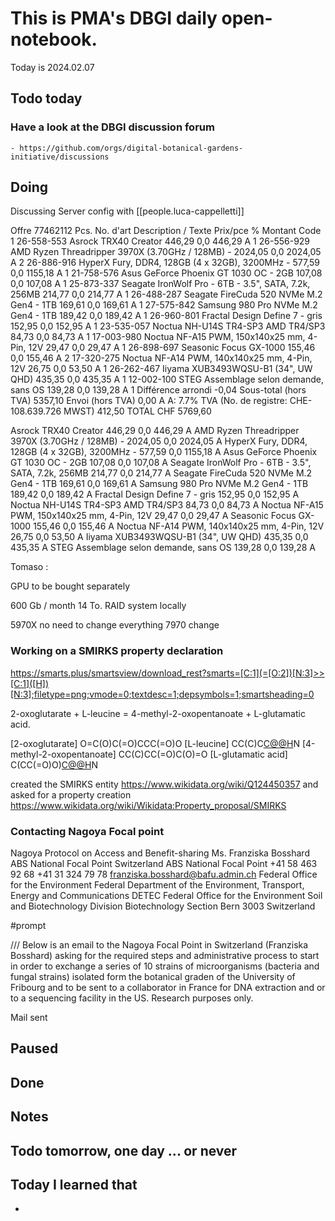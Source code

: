 

# This is PMA's DBGI daily open-notebook.

Today is 2024.02.07

## Todo today

### Have a look at the DBGI discussion forum
    - https://github.com/orgs/digital-botanical-gardens-initiative/discussions
###
###

## Doing

Discussing Server config with [[people.luca-cappelletti]]

Offre 77462112
Pcs. No. d'art Description / Texte Prix/pce % Montant Code
1 26-558-553 Asrock TRX40 Creator 446,29 0,0 446,29 A
1 26-556-929 AMD Ryzen Threadripper 3970X (3.70GHz / 128MB) - 2024,05 0,0 2024,05 A
2 26-886-916 HyperX Fury, DDR4, 128GB (4 x 32GB), 3200MHz - 577,59 0,0 1155,18 A
1 21-758-576 Asus GeForce Phoenix GT 1030 OC - 2GB 107,08 0,0 107,08 A
1 25-873-337 Seagate IronWolf Pro - 6TB - 3.5", SATA, 7.2k, 256MB 214,77 0,0 214,77 A
1 26-488-287 Seagate FireCuda 520 NVMe M.2 Gen4 - 1TB 169,61 0,0 169,61 A
1 27-575-842 Samsung 980 Pro NVMe M.2 Gen4 - 1TB 189,42 0,0 189,42 A
1 26-960-801 Fractal Design Define 7 - gris 152,95 0,0 152,95 A
1 23-535-057 Noctua NH-U14S TR4-SP3 AMD TR4/SP3 84,73 0,0 84,73 A
1 17-003-980 Noctua NF-A15 PWM, 150x140x25 mm, 4-Pin, 12V 29,47 0,0 29,47 A
1 26-898-697 Seasonic Focus GX-1000 155,46 0,0 155,46 A
2 17-320-275 Noctua NF-A14 PWM, 140x140x25 mm, 4-Pin, 12V 26,75 0,0 53,50 A
1 26-262-467 Iiyama XUB3493WQSU-B1 (34", UW QHD) 435,35 0,0 435,35 A
1 12-002-100 STEG Assemblage selon demande, sans OS 139,28 0,0 139,28 A
1 Différence arrondi -0,04
Sous-total (hors TVA) 5357,10
Envoi (hors TVA) 0,00 A
A: 7.7% TVA (No. de registre: CHE-108.639.726 MWST) 412,50
TOTAL CHF 5769,60



Asrock TRX40 Creator 446,29 0,0 446,29 A
AMD Ryzen Threadripper 3970X (3.70GHz / 128MB) - 2024,05 0,0 2024,05 A
HyperX Fury, DDR4, 128GB (4 x 32GB), 3200MHz - 577,59 0,0 1155,18 A
Asus GeForce Phoenix GT 1030 OC - 2GB 107,08 0,0 107,08 A
Seagate IronWolf Pro - 6TB - 3.5", SATA, 7.2k, 256MB 214,77 0,0 214,77 A
Seagate FireCuda 520 NVMe M.2 Gen4 - 1TB 169,61 0,0 169,61 A
Samsung 980 Pro NVMe M.2 Gen4 - 1TB 189,42 0,0 189,42 A
Fractal Design Define 7 - gris 152,95 0,0 152,95 A
Noctua NH-U14S TR4-SP3 AMD TR4/SP3 84,73 0,0 84,73 A
Noctua NF-A15 PWM, 150x140x25 mm, 4-Pin, 12V 29,47 0,0 29,47 A
Seasonic Focus GX-1000 155,46 0,0 155,46 A
Noctua NF-A14 PWM, 140x140x25 mm, 4-Pin, 12V 26,75 0,0 53,50 A
Iiyama XUB3493WQSU-B1 (34", UW QHD) 435,35 0,0 435,35 A
STEG Assemblage selon demande, sans OS 139,28 0,0 139,28 A



Tomaso :


GPU to be bought separately

600 Gb / month 
14 To.
RAID system locally

5970X no need to change everything
7970 change 




### Working on a SMIRKS property declaration

https://smarts.plus/smartsview/download_rest?smarts=[C:1](=[O:2])[N:3]>>[C:1]([H])[N:3];filetype=png;vmode=0;textdesc=1;depsymbols=1;smartsheading=0




2-oxoglutarate + L-leucine = 4-methyl-2-oxopentanoate + L-glutamatic acid.

[2-oxoglutarate] O=C(O)C(=O)CCC(=O)O
[L-leucine] CC(C)C[C@@H](C(=O)O)N
[4-methyl-2-oxopentanoate] CC(C)CC(=O)C(O)=O
[L-glutamatic acid] C(CC(=O)O)[C@@H](C(=O)O)N


created the SMIRKS entity https://www.wikidata.org/wiki/Q124450357 and asked for a property creation https://www.wikidata.org/wiki/Wikidata:Property_proposal/SMIRKS

### Contacting Nagoya Focal point

Nagoya Protocol on Access and Benefit-sharing
Ms. Franziska Bosshard
ABS National Focal Point
Switzerland
ABS National Focal Point
+41 58 463 92 68
+41 31 324 79 78
franziska.bosshard@bafu.admin.ch
Federal Office for the Environment
Federal Department of the Environment, Transport, Energy and Communications DETEC Federal Office for the Environment Soil and Biotechnology Division Biotechnology Section
Bern
3003
Switzerland

#prompt 

/// Below is an email to the Nagoya Focal Point in Switzerland (Franziska Bosshard) asking for the required steps and administrative process to start in order to exchange a series of 10 strains of microorganisms (bacteria and fungal strains) isolated form the botanical graden of the University of Fribourg and to be sent to a collaborator in France for DNA extraction and or to a sequencing facility in the US. Research purposes only.



Mail sent



## Paused

## Done

## Notes

## Todo tomorrow, one day ... or never

###
###
###


## Today I learned that

-